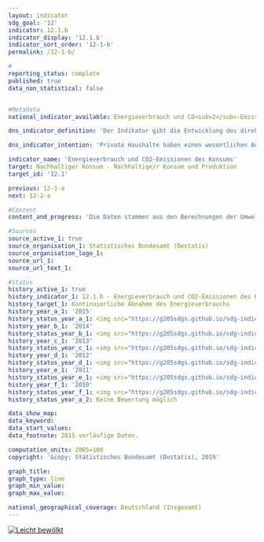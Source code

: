 ```yaml
---                   
layout: indicator                   
sdg_goal: '12'                   
indicator: 12.1.b                   
indicator_display: '12.1.b'                   
indicator_sort_order: '12-1-b'                   
permalink: /12-1-b/                   

#                   
reporting_status: complete                   
published: true                   
data_non_statistical: false                   


#Metadata                   
national_indicator_available: Energieverbrauch und CO<sub>2</sub>-Emissionen der privaten Haushalte                   

dns_indicator_definition: 'Der Indikator gibt die Entwicklung des direkten und indirekten Energieverbrauchs der privaten Haushalte an und stellt so die Beanspruchung von Energie durch Konsumaktivitäten der privaten Haushalte dar.'                   

dns_indicator_intention: 'Private Haushalte haben einen wesentlichen Anteil am Energieverbrauch einer Volkswirtschaft sowie an den eng mit dem Energieverbrauch zusammenhängenden Kohlendioxidemissionen. Der Energieverbrauch des Konsums erstreckt sich jedoch nicht nur auf das Inland, sondern auch auf die Produktion importierter Güter im Ausland. Der Indikator gibt daher zusätzlich Aufschluss über die globale Umweltinanspruchnahme durch Konsumaktivitäten. Mit einer Minderung des Energieverbrauchs werden Ressourcen im In- und Ausland eingespart und klimaschädliche Kohlendioxidemissionen vermindert. Ziel der Bundesregierung ist es daher, den Energieverbrauch des Konsums kontinuierlich abzusenken.'                   

indicator_name: 'Energieverbrauch und CO2-Emissionen des Konsums'                   
target: Nachhaltiger Konsum - Nachhaltige/r Konsum und Produktion                   
target_id: '12.1'                   

previous: 12-1-a                   
next: 12-2-a                   

#Content                    
content_and_progress: 'Die Daten stammen aus den Berechnungen der Umweltökonomischen Gesamtrechnungen des Statistischen Bundesamtes auf Basis der Energiebilanzen der Arbeitsgemeinschaft Energiebilanzen und auf Basis der Emissionsberichterstattung des Umweltbundesamtes.<br><br>Haushalte verbrauchen direkt Energie, etwa zum Heizen oder durch den Verbrauch von Kraftstoffen im Straßenverkehr. Außer diesem direkten Energieverbrauch werden erhebliche Energiemengen bei der Herstellung von Gütern für den privaten Konsum verbraucht. Dieser indirekte Energieverbrauch fällt im In- und Ausland, sowohl bei den unmittelbaren Herstellern der Konsumgüter als auch bei deren Zulieferern an. Beide Formen werden mit dem vorliegenden Indikator erfasst.<br><br>Gleiches gilt für die informativ als Index dargestellten Emissionen von Kohlendioxid (CO<sub>2</sub> ): Neben den direkten Emissionen der privaten Haushalte aus der Verbrennung von Brenn- und Kraftstoffen entstehen noch weitaus größere Mengen an indirekten Emissionen bei der Produktion der Konsumgüter. Die vorliegende Kennzahl umfasst sowohl direkte als auch indirekte Emissionen.<br><br>Der Blick auf die Zeitreihe offenbart eine wellenförmige Entwicklung des Energieverbrauchs durch Konsumaktivitäten der privaten Haushalte mit einem leichten Anstieg um 1,9&nbsp;% vom Jahr 2005 bis 2010. Zwischen 2010 und 2012 sank der Energieverbrauch der privaten Haushalte stetig um insgesamt 5,3&nbsp;%. Im Jahr 2013 hingegen stieg der Verbrauch gegenüber dem Vorjahr wieder um 1,9&nbsp;% an, während er im Jahr 2014 gegenüber dem Vorjahr um 6,2&nbsp;% sank. Nach vorläufigen Ergebnissen für 2015 stieg der Energieverbrauch gegenüber dem Vorjahr wieder um 2,0&nbsp;% an. Der Wert des Indikators nahm im Jahr 2015 gegenüber 2005 insgesamt um 5,7&nbsp;% ab. Eine kontinuierliche Abnahme ist derzeit jedoch nicht zu beobachten.<br><br>Im Jahr 2015 machte der direkte Energieverbrauch der privaten Haushalte 39,2&nbsp;% des gesamten Energieverbrauchs der Haushalte aus. Davon entfielen auf Brennstoffe einschließlich Strom und Fernwärme 62,6&nbsp;% und auf Kraftstoffe 37,4&nbsp;%. Den größeren Teil des gesamten Energieverbrauchs bildete mit 60,8&nbsp;% der indirekte Energieverbrauch in Verbindung mit der Herstellung der Konsumgüter im In- und Ausland.<br><br>Der Energieverbrauch wird unterschieden nach den Bedarfsfeldern Wohnen, Mobilität, Ernährung, sonstige Produkte und Dienstleistungen. Die meiste Energie wird in den Bereichen Wohnen, Verkehr und Ernährung verbraucht. Der Bereich Wohnen bildet dabei im Jahr 2015 mit insgesamt rund 3&nbsp;324 Petajoule (35,6&nbsp;% des Gesamtverbrauchs der privaten Haushalte) den größten Verbrauchsbereich. Die Verluste, die bei der Erzeugung von Strom und Fernwärme für die privaten Haushalte anfallen, sind hierin als indirekter Verbrauch enthalten.<br><br>Die Entwicklung der energiebedingten CO<sub>2</sub>-Emissionen weist einen ähnlichen Verlauf wie der Energieverbrauch auf. Im Jahr 2015 betrugen die CO<sub>2</sub>-Emissionen der privaten Haushalte einschließlich des Emissionsgehalts der Konsumgüter sowie der Emissionen aus der Verbrennung von Biomasse 638 Millionen Tonnen und sind somit gegenüber 2005 um 1,0&nbsp;% gesunken. Bei der Verbrennung von Brenn- und Kraftstoffen fielen 33,3&nbsp;% der Emissionen an, die verbleibenden 66,7&nbsp;% bei der Herstellung der Konsumgüter. Zwischen 2005 und 2015 sanken die direkten CO<sub>2</sub>- Emissionen um 2,5&nbsp;%, der Emissionsgehalt der Konsumgüter stieg hingegen um 2,5&nbsp;%.'                   

#Sources
source_active_1: true                           
source_organisation_1: Statistisches Bundesamt (Destatis)                           
source_organisation_logo_1:                            
source_url_1:                            
source_url_text_1:                            

#Status                   
history_active_1: true                   
history_indicator_1: 12.1.b - Energieverbrauch und CO2-Emissionen des Konsum                   
history_target_1: Kontinuierliche Abnahme des Energieverbrauchs
history_year_a_1: '2015'                           
history_status_year_a_1: <img src="https://g205sdgs.github.io/sdg-indicators/public/Wettersymbole/Leicht bewölkt.png" alt="Leicht bewölkt" />
history_year_b_1: '2014'                           
history_status_year_b_1: <img src="https://g205sdgs.github.io/sdg-indicators/public/Wettersymbole/Sonne.png" alt="Sonne" />
history_year_c_1: '2013'                           
history_status_year_c_1: <img src="https://g205sdgs.github.io/sdg-indicators/public/Wettersymbole/Blitz.png" alt="Blitz" />
history_year_d_1: '2012'                           
history_status_year_d_1: <img src="https://g205sdgs.github.io/sdg-indicators/public/Wettersymbole/Wolke.png" alt="Wolke" />
history_year_e_1: '2011'                           
history_status_year_e_1: <img src="https://g205sdgs.github.io/sdg-indicators/public/Wettersymbole/Sonne.png" alt="Sonne" />
history_year_f_1: '2010'                           
history_status_year_f_1: <img src="https://g205sdgs.github.io/sdg-indicators/public/Wettersymbole/Blitz.png" alt="Blitz" />
history_status_year_a_2: Keine Bewertung möglich

data_show_map: 
data_keyword:                    
data_start_values:                    
data_footnote: 2015 vorläufige Daten.                   

computation_units: 2005=100                   
copyright: '&copy; Statistisches Bundesamt (Destatis), 2019'                   

graph_title:                    
graph_type: line                   
graph_min_value:                    
graph_max_value:                    

national_geographical_coverage: Deutschland (Insgesamt)                   
---
```

<a href="https://nachhaltige-entwicklung-deutschland.github.io/open-sdg-site-starter/status/"><img src="https://g205sdgs.github.io/sdg-indicators/public/Wettersymbole/Leicht bewölkt.png" alt="Leicht bewölkt" />                           
</a>